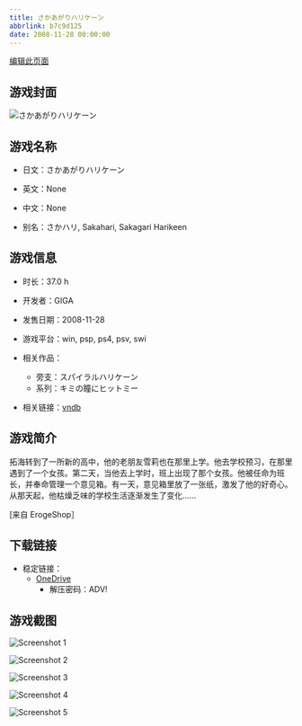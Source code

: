 ```yaml
---
title: さかあがりハリケーン
abbrlink: b7c9d125
date: 2008-11-28 00:00:00
---
```

[编辑此页面](https://github.com/ACG-3/ADV3-source/blob/main/source/_posts/games/%E3%81%95%E3%81%8B%E3%81%82%E3%81%8C%E3%82%8A%E3%83%8F%E3%83%AA%E3%82%B1%E3%83%BC%E3%83%B3.md)

## 游戏封面

![さかあがりハリケーン](https://pan.timero.xyz/onedrive/img_lib_001/%E3%81%95%E3%81%8B%E3%81%82%E3%81%8C%E3%82%8A%E3%83%8F%E3%83%AA%E3%82%B1%E3%83%BC%E3%83%B3_cover.avif)


## 游戏名称

- 日文：さかあがりハリケーン
- 英文：None
- 中文：None

- 别名：さかハリ, Sakahari, Sakagari Harikeen


## 游戏信息

- 时长：37.0 h
- 开发者：GIGA
- 发售日期：2008-11-28
- 游戏平台：win, psp, ps4, psv, swi
- 相关作品：
   - 旁支：スパイラルハリケーン
   - 系列：キミの瞳にヒットミー

- 相关链接：[vndb](https://vndb.org/v1199)


## 游戏简介

拓海转到了一所新的高中，他的老朋友雪莉也在那里上学。他去学校预习，在那里遇到了一个女孩。第二天，当他去上学时，班上出现了那个女孩。他被任命为班长，并奉命管理一个意见箱。有一天，意见箱里放了一张纸，激发了他的好奇心。从那天起，他枯燥乏味的学校生活逐渐发生了变化......

[来自 ErogeShop］


## 下载链接

- 稳定链接：
    - [OneDrive](https://pan.timero.xyz/onedrive/adv_lib_001/%E3%81%95%E3%81%8B%E3%81%82%E3%81%8C%E3%82%8A%E3%83%8F%E3%83%AA%E3%82%B1%E3%83%BC%E3%83%B3)
        - 解压密码：ADV!



## 游戏截图


![Screenshot 1](https://pan.timero.xyz/onedrive/img_lib_001/%E3%81%95%E3%81%8B%E3%81%82%E3%81%8C%E3%82%8A%E3%83%8F%E3%83%AA%E3%82%B1%E3%83%BC%E3%83%B3_Screenshot_1.avif)

![Screenshot 2](https://pan.timero.xyz/onedrive/img_lib_001/%E3%81%95%E3%81%8B%E3%81%82%E3%81%8C%E3%82%8A%E3%83%8F%E3%83%AA%E3%82%B1%E3%83%BC%E3%83%B3_Screenshot_2.avif)

![Screenshot 3](https://pan.timero.xyz/onedrive/img_lib_001/%E3%81%95%E3%81%8B%E3%81%82%E3%81%8C%E3%82%8A%E3%83%8F%E3%83%AA%E3%82%B1%E3%83%BC%E3%83%B3_Screenshot_3.avif)

![Screenshot 4](https://pan.timero.xyz/onedrive/img_lib_001/%E3%81%95%E3%81%8B%E3%81%82%E3%81%8C%E3%82%8A%E3%83%8F%E3%83%AA%E3%82%B1%E3%83%BC%E3%83%B3_Screenshot_4.avif)

![Screenshot 5](https://pan.timero.xyz/onedrive/img_lib_001/%E3%81%95%E3%81%8B%E3%81%82%E3%81%8C%E3%82%8A%E3%83%8F%E3%83%AA%E3%82%B1%E3%83%BC%E3%83%B3_Screenshot_5.avif)

